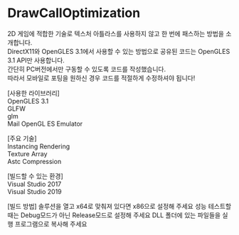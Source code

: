 # DrawCallOptimization
2D 게임에 적합한 기술로 텍스처 아틀라스를 사용하지 않고 한 번에 패스하는 방법을 소개합니다.  
DirectX11와 OpenGLES 3.1에서 사용할 수 있는 방법으로 공유된 코드는 OpenGLES 3.1 API만 사용합니다.  
간단히 PC버전에서만 구동할 수 있도록 코드를 작성했습니다.  
따라서 모바일로 포팅을 원하신 경우 코드를 적절하게 수정하셔야 됩니다!  

[사용한 라이브러리]  
OpenGLES 3.1  
GLFW  
glm  
Mail OpenGL ES Emulator  
  
[주요 기술]  
Instancing Rendering  
Texture Array  
Astc Compression  
  
[빌드할 수 있는 환경]  
Visual Studio 2017  
Visual Studio 2019  

[빌드 방법]
솔루션을 열고 x64로 맞춰져 있다면 x86으로 설정해 주세요
성능 테스트할 때는 Debug모드가 아닌 Release모드로 설정해 주세요
DLL 폴더에 있는 파일들을 실행 프로그램으로 복사해 주세요
